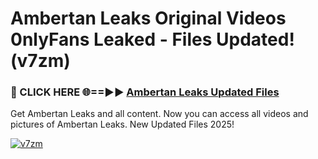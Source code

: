 # Ambertan Leaks Original Videos 0nlyFans Leaked - Files Updated! (v7zm)

<h3>🔴 CLICK HERE 🌐==►► <a href="https://tinyurl.com/ms9xzufz" rel="nofollow">Ambertan Leaks Updated Files</a></h3>

Get Ambertan Leaks and all content. Now you can access all videos and pictures of Ambertan Leaks. New Updated Files 2025!

[![v7zm](https://i.imgur.com/ppqm5kG.gif)](https://tinyurl.com/ms9xzufz)
